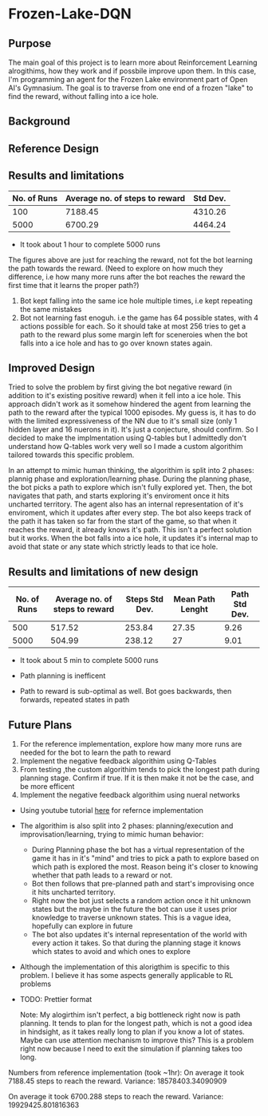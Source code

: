 ﻿# Frozen-Lake-DQN

## Purpose
[//]: <> (What's the purpose of this project?)
The main goal of this project is to learn more about Reinforcement Learning alrogithims, how they work and if possbile improve upon them. In this case, I'm programming an agent for the Frozen Lake environment part of Open AI's Gymnasium. The goal is to traverse from one end of a frozen "lake" to find the reward, without falling into a ice hole.
 
## Background
[//]: <> (Main concepts surrounding this project, i.e Bellman equations, Q-Learning alogrithim, Nueral Networks)


## Reference Design
[//]: <> (Describe the compoenets of the reference implementation and how each implementation works and it's purpose)


## Results and limitations
[//]: <> (Show what were the bottlenecks of the reference implementation and how those can be addressed.)

| No. of Runs | Average no. of steps to reward | Std Dev. |
| -------- | ------- | --------- |
| 100 | 7188.45 |  4310.26 |
| 5000 | 6700.29 | 4464.24 |

- It took about 1 hour to complete 5000 runs
  
The figures above are just  for reaching the reward, not fot the bot learning the path towards the reward. (Need to explore on how much they difference, i.e how many more runs after the bot reaches the reward the first time that it learns the proper path?)
  1. Bot kept falling into the same ice hole multiple times, i.e kept repeating the same mistakes
  2. Bot not learning fast enoguh. i.e the game has 64 possible states, with 4 actions possible for each. So it should take at most 256 tries to get a path to the reward plus some margin left for sceneroies when the bot falls into a ice hole and has to go over known states again.

## Improved Design
[//]: <> (Describe the improved design and how it's better than the reference. Maybe also describe each compoenent and their purpose maybe even future plans for them?)
Tried to solve the problem by first giving the bot negative reward (in addition to it's existing positive reward) when it fell into a ice hole. This approach didn't work as it somehow hindered the agent from learning the path to the reward after the typical 1000 episodes. My guess is, it has to do with the limited expressiveness of the NN due to it's small size (only 1 hidden layer and 16 nuerons in it). It's just a conjecture, should confirm. So I decided to make the implmentation using Q-tables but I admittedly don't understand how Q-tables work very well so I made a custom algorithim tailored towards this specific problem. 

In an attempt to mimic human thinking, the algorithim is split into 2 phases: plannig phase and exploration/learning phase. During the planning phase, the bot picks a path to explore which isn't fully explored yet. Then, the bot navigates that path, and starts exploring it's enviroment once it hits uncharted territory. The agent also has an internal representation of it's enviroment, which it updates after every step. The bot also keeps track of the path it has taken so far from the start of the game, so that when it reaches the reward, it already knows it's path. This isn't a perfect solution but it works. When the bot falls into a ice hole, it updates it's internal map to avoid that state or any state which strictly leads to that ice hole.

## Results and limitations of new design
[//]: <> (Shows numbers to back-up that your design it better)

 | No. of Runs | Average no. of steps to reward | Steps Std Dev. | Mean Path Lenght | Path Std Dev. |
 | -------- | ------- | --------- | ----- | ----- |
 | 500      | 517.52  |  253.84   | 27.35 | 9.26  |
 | 5000     | 504.99  | 238.12    | 27    | 9.01  |
- It took about 5 min to complete 5000 runs

- Path planning is inefficent
- Path to reward is sub-optimal as well. Bot goes backwards, then forwards, repeated states in path

## Future Plans
[//]: <> (Shows numbers to back-up that your design it better)
1. For the reference implementation, explore how many more runs are needed for the bot to learn the path to reward 
2. Implement the negative feedback algorithim using Q-Tables
3. From testing ,the custom algorithim tends to pick the longest path during planning stage. Confirm if true. If it is then make it not be the case, and be more efficent
4. Implement the negative feedback algorithim using nueral networks



 - Using youtube tutorial [here](https://www.youtube.com/watch?v=EUrWGTCGzlA) for refernce implementation
 - The algorithim is also split into 2 phases: planning/execution and improvisation/learning, trying to mimic human behavior:
     - During Planning phase the bot has a virtual representation of the game it has in it's "mind" and tries to pick a path to explore based on which path is explored the most. Reason being it's closer to knowing whether that path leads to a reward or not.
     - Bot then follows that pre-planned path and start's improvising once it hits uncharted territory.
     - Right now the bot just selects a random action once it hit unknown states but the maybe in the future the bot can use it uses prior knowledge to traverse unknown states. This is a vague idea, hopefully can explore in future
     - The bot also updates it's internal representation of the world with every action it takes. So that during the planning stage it knows which states to avoid and which ones to explore
  - Although the implementation of this alorigthim is specific to this problem. I believe it has some aspects generally applicable to RL problems
  
 - TODO: Prettier format
  
   Note: My alogirthim isn't perfect, a big bottleneck right now is path planning. It tends to plan for the longest path, which is not a good idea in hindsight, as it takes really long to plan if you know a lot of states. Maybe can use attention mechanism to improve this? This is a problem right now because I need to exit the simulation if planning takes too long.


 Numbers from reference implementation (took ~1hr):
 On average it took 7188.45 steps to reach the reward. Variance: 18578403.34090909
 
 On average it took 6700.288 steps to reach the reward. Variance: 19929425.801816363
